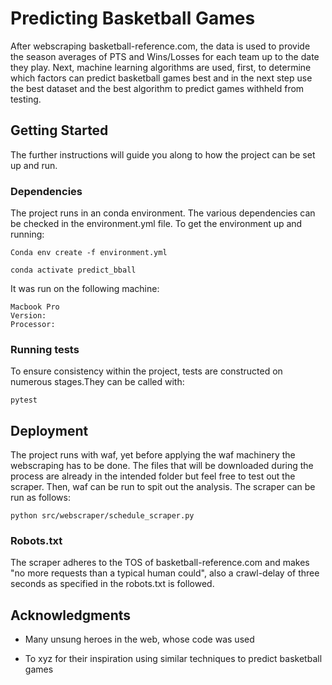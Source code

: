 # Predicting Basketball Games

After webscraping basketball-reference.com, the data is used to provide the season
averages of PTS and Wins/Losses for each team up to the date they play. Next,
machine learning algorithms are used, first, to determine which factors can predict
basketball games best and in the next step use the best dataset and the best algorithm
to predict games withheld from testing.

## Getting Started

The further instructions will guide you along to how the project can be set up and run.

### Dependencies

The project runs in an conda environment. The various dependencies can be checked in the
environment.yml file.
To get the environment up and running:

```
Conda env create -f environment.yml

conda activate predict_bball
```
It was run on the following machine:

```
Macbook Pro
Version:
Processor:
```

### Running tests

To ensure consistency within the project, tests are constructed on numerous stages.They can be called with:

```
pytest
```

## Deployment

The project runs with waf, yet before applying the waf machinery the webscraping
has to be done. The files that will be downloaded during the process are already in the intended folder but feel free
to test out the scraper. Then, waf can be run to spit out the analysis. The scraper can be run as follows:

```
python src/webscraper/schedule_scraper.py
```

### Robots.txt

The scraper adheres to the TOS of basketball-reference.com and makes "no more requests than a typical human could", also a crawl-delay of three seconds as specified in the robots.txt is followed.

## Acknowledgments

* Many unsung heroes in the web, whose code was used

* To xyz for their inspiration using similar techniques to predict basketball games
